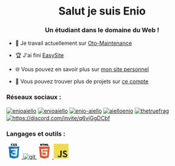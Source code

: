 <h1 align="center">Salut je suis Enio</h1>
<h3 align="center">Un étudiant dans le domaine du Web !</h3>

- 🔭 Je travail actuellement sur [Oto-Maintenance](https://enioaiello.github.io/Oto-Maintenance)

- 🏆 J'ai fini [EasySite](https://enioaiello.github.io/EasySite)

- 🌐 Vous pouvez en savoir plus sur [mon site personnel](https://enioaiello.github.io/)

- 🔮 Vous pouvez trouver plus de projets sur [ce compte](https://github.com/thetruefrag)

<h3 align="left">Réseaux sociaux : </h3>
<p align="left">
<a href="https://twitter.com/enioaiello" target="blank"><img align="center" src="https://raw.githubusercontent.com/rahuldkjain/github-profile-readme-generator/master/src/images/icons/Social/twitter.svg" alt="enioaiello" height="30" width="40" /></a>
<a href="https://linkedin.com/in/enioaiello" target="blank"><img align="center" src="https://raw.githubusercontent.com/rahuldkjain/github-profile-readme-generator/master/src/images/icons/Social/linked-in-alt.svg" alt="enioaiello" height="30" width="40" /></a>
<a href="https://stackoverflow.com/users/enio-aiello" target="blank"><img align="center" src="https://raw.githubusercontent.com/rahuldkjain/github-profile-readme-generator/master/src/images/icons/Social/stack-overflow.svg" alt="enio-aiello" height="30" width="40" /></a>
<a href="https://instagram.com/aielloenio" target="blank"><img align="center" src="https://raw.githubusercontent.com/rahuldkjain/github-profile-readme-generator/master/src/images/icons/Social/instagram.svg" alt="aielloenio" height="30" width="40" /></a>
<a href="https://www.youtube.com/@thetruefrag" target="blank"><img align="center" src="https://raw.githubusercontent.com/rahuldkjain/github-profile-readme-generator/master/src/images/icons/Social/youtube.svg" alt="thetruefrag" height="30" width="40" /></a>
<a href="https://discord.gg/https://discord.com/invite/q6vjGgDCbf" target="blank"><img align="center" src="https://raw.githubusercontent.com/rahuldkjain/github-profile-readme-generator/master/src/images/icons/Social/discord.svg" alt="https://discord.com/invite/q6vjGgDCbf" height="30" width="40" /></a>
</p>

<h3 align="left">Langages et outils : </h3>
<p align="left"> <a href="https://www.w3schools.com/css/" target="_blank" rel="noreferrer"> <img src="https://raw.githubusercontent.com/devicons/devicon/master/icons/css3/css3-original-wordmark.svg" alt="css3" width="40" height="40"/> </a> <a href="https://git-scm.com/" target="_blank" rel="noreferrer"> <img src="https://www.vectorlogo.zone/logos/git-scm/git-scm-icon.svg" alt="git" width="40" height="40"/> </a> <a href="https://www.w3.org/html/" target="_blank" rel="noreferrer"> <img src="https://raw.githubusercontent.com/devicons/devicon/master/icons/html5/html5-original-wordmark.svg" alt="html5" width="40" height="40"/> </a> <a href="https://developer.mozilla.org/en-US/docs/Web/JavaScript" target="_blank" rel="noreferrer"> <img src="https://raw.githubusercontent.com/devicons/devicon/master/icons/javascript/javascript-original.svg" alt="javascript" width="40" height="40"/> </a> </p>
